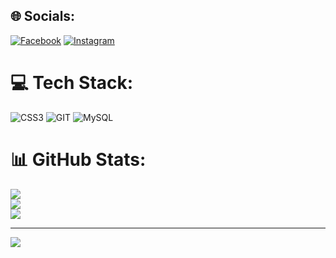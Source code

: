 
## 🌐 Socials:
[![Facebook](https://img.shields.io/badge/Facebook-%231877F2.svg?logo=Facebook&logoColor=white)](https://www.facebook.com/gariffer) [![Instagram](https://img.shields.io/badge/Instagram-%23E4405F.svg?logo=Instagram&logoColor=white)](https://instagram.com/galllibx) 

# 💻 Tech Stack:
![CSS3](https://img.shields.io/badge/css3-%231572B6.svg?style=for-the-badge&logo=css3&logoColor=white) ![GIT](https://img.shields.io/badge/Git-fc6d26?style=for-the-badge&logo=git&logoColor=white) ![MySQL](https://img.shields.io/badge/mysql-%2300f.svg?style=for-the-badge&logo=mysql&logoColor=white)
# 📊 GitHub Stats:
![](https://github-readme-stats.vercel.app/api?username=galllibx&theme=radical&hide_border=false&include_all_commits=false&count_private=false)<br/>
![](https://github-readme-streak-stats.herokuapp.com/?user=galllibx&theme=radical&hide_border=false)<br/>
![](https://github-readme-stats.vercel.app/api/top-langs/?username=galllibx&theme=radical&hide_border=false&include_all_commits=false&count_private=false&layout=compact)

---
[![](https://visitcount.itsvg.in/api?id=galllibx&icon=0&color=0)](https://visitcount.itsvg.in)

<!-- Proudly created with GPRM ( https://gprm.itsvg.in ) -->
